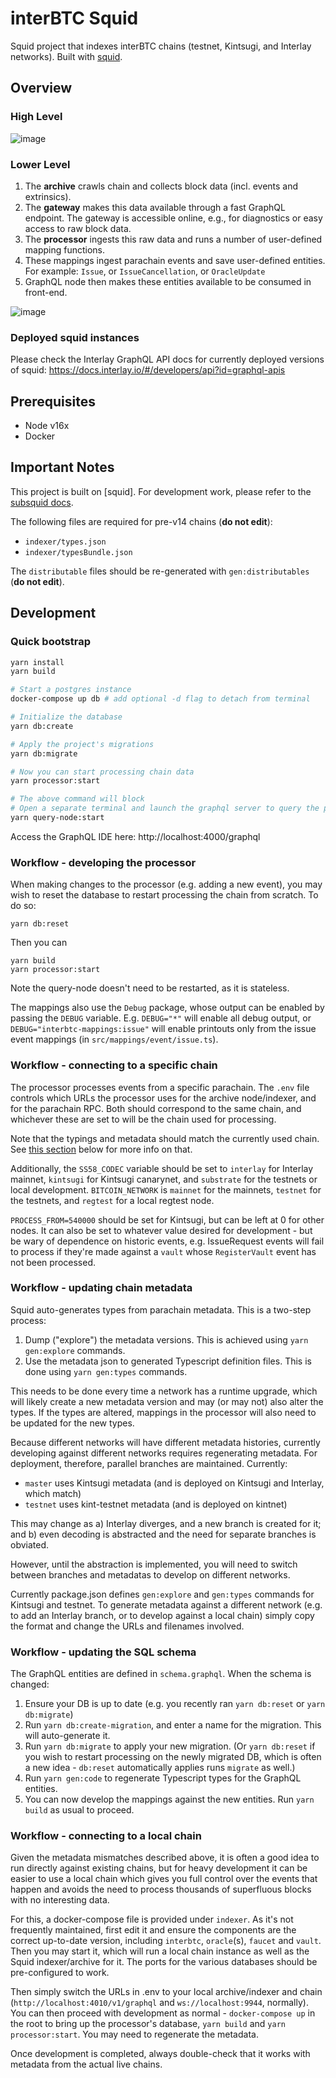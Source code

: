 # interBTC Squid

Squid project that indexes interBTC chains (testnet, Kintsugi, and Interlay networks). Built with [squid](https://github.com/subsquid/squid).

## Overview

### High Level

![image](https://user-images.githubusercontent.com/14966470/202604252-d6cab206-1553-4789-bc37-851ad7943c10.png)

### Lower Level

1. The **archive** crawls chain and collects block data (incl. events and extrinsics).
2. The **gateway** makes this data available through a fast GraphQL endpoint. The gateway is accessible online, e.g., for diagnostics or easy access to raw block data.
3. The **processor** ingests this raw data and runs a number of user-defined mapping functions.
4. These mappings ingest parachain events and save user-defined entities. For example: `Issue`, or `IssueCancellation`, or `OracleUpdate`
5. GraphQL node then makes these entities available to be consumed in front-end.

![image](https://user-images.githubusercontent.com/14966470/202604314-4b4c93f6-cb24-4deb-91dd-fefc2f73e063.png)

### Deployed squid instances

Please check the Interlay GraphQL API docs for currently deployed versions of squid: https://docs.interlay.io/#/developers/api?id=graphql-apis

## Prerequisites

* Node v16x
* Docker

## Important Notes

This project is built on [squid]. For development work, please refer to the [subsquid docs](https://docs.subsquid.io/overview/).

The following files are required for pre-v14 chains (**do not edit**):
- `indexer/types.json`
- `indexer/typesBundle.json`

The `distributable` files should be re-generated with `gen:distributables` (**do not edit**).

## Development

### Quick bootstrap

```bash
yarn install
yarn build

# Start a postgres instance
docker-compose up db # add optional -d flag to detach from terminal

# Initialize the database
yarn db:create

# Apply the project's migrations
yarn db:migrate

# Now you can start processing chain data
yarn processor:start

# The above command will block
# Open a separate terminal and launch the graphql server to query the processed data
yarn query-node:start
```

Access the GraphQL IDE here: http://localhost:4000/graphql

### Workflow - developing the processor
When making changes to the processor (e.g. adding a new event), you may wish to reset the database to restart processing the chain from scratch. To do so:

```
yarn db:reset
```

Then you can

```
yarn build
yarn processor:start
```

Note the query-node doesn't need to be restarted, as it is stateless.

The mappings also use the `Debug` package, whose output can be enabled by passing the `DEBUG` variable. E.g. `DEBUG="*"` will enable all debug output, or `DEBUG="interbtc-mappings:issue"` will enable printouts only from the issue event mappings (in `src/mappings/event/issue.ts`).

### Workflow - connecting to a specific chain

The processor processes events from a specific parachain. The `.env` file controls which URLs the processor uses for the archive node/indexer, and for the parachain RPC. Both should correspond to the same chain, and whichever these are set to will be the chain used for processing.

Note that the typings and metadata should match the currently used chain. See [this section](#workflow---updating-chain-metadata) below for more info on that.

Additionally, the `SS58_CODEC` variable should be set to `interlay` for Interlay mainnet, `kintsugi` for Kintsugi canarynet, and `substrate` for the testnets or local development. `BITCOIN_NETWORK` is `mainnet` for the mainnets, `testnet` for the testnets, and `regtest` for a local regtest node.

`PROCESS_FROM=540000` should be set for Kintsugi, but can be left at 0 for other nodes. It can also be set to whatever value desired for development - but be wary of dependence on historic events, e.g. IssueRequest events will fail to process if they're made against a `vault` whose `RegisterVault` event has not been processed.

### Workflow - updating chain metadata

Squid auto-generates types from parachain metadata. This is a two-step process:
 1. Dump ("explore") the metadata versions. This is achieved using `yarn gen:explore` commands.
 2. Use the metadata json to generated Typescript definition files. This is done using `yarn gen:types` commands.

This needs to be done every time a network has a runtime upgrade, which will likely create a new metadata version and may (or may not) also alter the types. If the types are altered, mappings in the processor will also need to be updated for the new types.

Because different networks will have different metadata histories, currently developing against different networks requires regenerating metadata. For deployment, therefore, parallel branches are maintained. Currently:
 * `master` uses Kintsugi metadata (and is deployed on Kintsugi and Interlay, which match)
 * `testnet` uses kint-testnet metadata (and is deployed on kintnet)

This may change as a) Interlay diverges, and a new branch is created for it; and b) even decoding is abstracted and the need for separate branches is obviated.

However, until the abstraction is implemented, you will need to switch between branches and metadatas to develop on different networks.

Currently package.json defines `gen:explore` and `gen:types` commands for Kintsugi and testnet. To generate metadata against a different network (e.g. to add an Interlay branch, or to develop against a local chain) simply copy the format and change the URLs and filenames involved.

### Workflow - updating the SQL schema

The GraphQL entities are defined in `schema.graphql`. When the schema is changed:
 1. Ensure your DB is up to date (e.g. you recently ran `yarn db:reset` or `yarn db:migrate`)
 2. Run `yarn db:create-migration`, and enter a name for the migration. This will auto-generate it.
 3. Run `yarn db:migrate` to apply your new migration. (Or `yarn db:reset` if you wish to restart processing on the newly migrated DB, which is often a new idea - `db:reset` automatically applies runs `migrate` as well.)
 4. Run `yarn gen:code` to regenerate Typescript types for the GraphQL entities.
 5. You can now develop the mappings against the new entities. Run `yarn build` as usual to proceed.

### Workflow - connecting to a local chain
Given the metadata mismatches described above, it is often a good idea to run directly against existing chains, but for heavy development it can be easier to use a local chain which gives you full control over the events that happen and avoids the need to process thousands of superfluous blocks with no interesting data.

For this, a docker-compose file is provided under `indexer`. As it's not frequently maintained, first edit it and ensure the components are the correct up-to-date version, including `interbtc`, `oracle`(s), `faucet` and `vault`. Then you may start it, which will run a local chain instance as well as the Squid indexer/archive for it. The ports for the various databases should be pre-configured to work.

Then simply switch the URLs in .env to your local archive/indexer and chain (`http://localhost:4010/v1/graphql` and `ws://localhost:9944`, normally). You can then proceed with development as normal - `docker-compose up` in the root to bring up the processor's database, `yarn build` and `yarn processor:start`. You may need to regenerate the metadata.

Once development is completed, always double-check that it works with metadata from the actual live chains.
